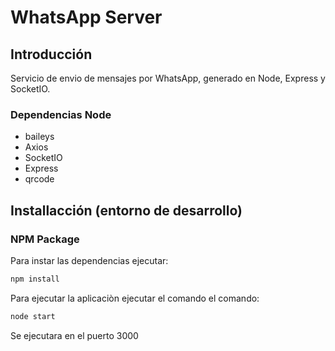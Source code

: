 # WhatsApp Server

## Introducción

Servicio de envio de mensajes por WhatsApp, generado en Node, Express y SocketIO.

### Dependencias Node

* baileys
* Axios
* SocketIO
* Express
* qrcode

## Installacción (entorno de desarrollo)

### NPM Package

Para instar las dependencias ejecutar:

```bash
npm install
```

Para ejecutar la aplicaciòn ejecutar el comando el comando:

```bash 
node start
```

Se ejecutara en el puerto 3000